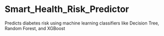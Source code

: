 # Smart_Health_Risk_Predictor
Predicts diabetes risk using machine learning classifiers like Decision Tree, Random Forest, and XGBoost
